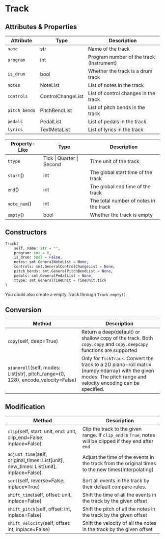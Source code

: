 # Track

## Attributes & Properties

| Attribute     | Type              | Description                              |
|---------------|-------------------|------------------------------------------|
| `name`        | str               | Name of the track                        |
| `program`     | int               | Program number of the track (Instrument) |
| `is_drum`     | bool              | Whether the track is a drum track        |
| `notes`       | NoteList          | List of notes in the track               |
| `controls`    | ControlChangeList | List of control changes in the track     |
| `pitch_bends` | PitchBendList     | List of pitch bends in the track         |
| `pedals`      | PedalList         | List of pedals in the track              |
| `lyrics`      | TextMetaList      | List of lyrics in the track              |

| Property-Like | Type                      | Description                            |
|---------------|---------------------------|----------------------------------------|
| `ttype`       | Tick \| Quarter \| Second | Time unit of the track                 |
| `start`()     | int                       | The global start time of the track     |
| `end`()       | int                       | The global end time of the track       |
| `note_num`()  | int                       | The total number of notes in the track |
| `empty`()     | bool                      | Whether the track is empty             |

## Constructors

```python
Track(
    self, name: str = "",
    program: int = 0,
    is_drum: bool = False,
    notes: smt.GeneralNoteList = None,
    controls: smt.GeneralControlChangeList = None,
    pitch_bends: smt.GeneralPitchBendList = None,
    pedals: smt.GeneralPedalList = None,
    ttype: smt.GeneralTimeUnit = TimeUnit.tick
)
```

You could also create a empty Track through `Track.empty()`.

## Conversion

| Method                                                                           | Description                                                                                                                                                     |
|----------------------------------------------------------------------------------|-----------------------------------------------------------------------------------------------------------------------------------------------------------------|
| `copy`(self, deep=True)                                                          | Return a deep(default) or shallow copy of the track. Both `copy.copy` and `copy.deepcopy` functions are supported                                               |
| `pianoroll`(self, modes: List[str], pitch_range=(0, 128), encode_velocity=False) | Only for `TickTrack`. Convert the track to a 2D piano-roll matrix (numpy.ndarray) with the given modes. The pitch range and velocity encoding can be specified. |

## Modification

| Method                                                                                | Description                                                                                               |
|---------------------------------------------------------------------------------------|-----------------------------------------------------------------------------------------------------------|
| `clip`(self, start: unit, end: unit, clip_end=False, inplace=False)                   | Clip the track to the given range. If `clip_end` is `True`, notes will be clipped if they end after `end` |
| `adjust_time`(self, original_times: List[unit], new_times: List[unit], inplace=False) | Adjust the time of the events in the track from the original times to the new times(Interpolating)        |
| `sort`(self, reverse=False, inplace=True)                                             | Sort all events in the track by their default compare rules.                                              |
| `shift_time`(self, offset: unit, inplace=False)                                       | Shift the time of all the events in the track by the given offset                                         |
| `shift_pitch`(self, offset: int, inplace=False)                                       | Shift the pitch of all the notes in the track by the given offset                                         |
| `shift_velocity`(self, offset: int, inplace=False)                                    | Shift the velocity of all the notes in the track by the given offset                                      |
